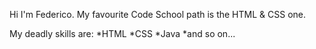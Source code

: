 Hi I'm Federico.
My favourite Code School path is the HTML & CSS one.

My deadly skills are:
*HTML
*CSS
*Java
*and so on...